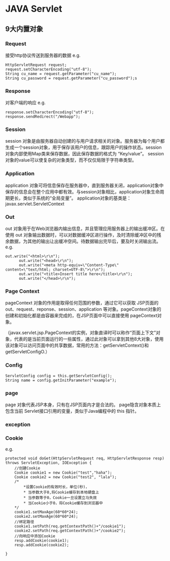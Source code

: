 # JAVA Servlet

## 9大内置对象

### Request
接受http协议传送到服务器的数据
e.g.
```
HttpServletRequest request;
request.setCharacterEncoding("utf-8");
String cu_name = request.getParameter("cu_name");
String cu_password = request.getParameter("cu_password");s
```

### Response
对客户端的响应
e.g.
```
response.setCharacterEncoding("utf-8");
response.sendRedirect("/Webapp");
```

### Session
session 对象是由服务器自动创建的与用户请求相关的对象。服务器为每个用户都生成一个session对象，用于保存该用户的信息，跟踪用户的操作状态。session对象内部使用Map类来保存数据，因此保存数据的格式为 “Key/value”。 session对象的value可以使复杂的对象类型，而不仅仅局限于字符串类型。

### Application
application 对象可将信息保存在服务器中，直到服务器关闭，application对象中保存的信息会在整个应用中都有效。与session对象相比，application对象生命周期更长，类似于系统的“全局变量”。
application对象的基类是：javax.servlet.ServletContext

### Out
out 对象用于在Web浏览器内输出信息，并且管理应用服务器上的输出缓冲区。在使用 out 对象输出数据时，可以对数据缓冲区进行操作，及时清除缓冲区中的残余数据，为其他的输出让出缓冲空间。待数据输出完毕后，要及时关闭输出流。
e.g.
```
out.write("<html>\r\n");
      out.write("<head>\r\n");
      out.write("<meta http-equiv=\"Content-Type\" content=\"text/html; charset=UTF-8\">\r\n");
      out.write("<title>Insert title here</title>\r\n");
      out.write("</head>\r\n");
```

### Page Context
pageContext 对象的作用是取得任何范围的参数，通过它可以获取 JSP页面的out、request、reponse、session、application 等对象。pageContext对象的创建和初始化都是由容器来完成的，在JSP页面中可以直接使用 pageContext对象。

（javax.servlet.jsp.PageContext的实例，对象直译时可以称作“页面上下文”对象，代表的是当前页面运行的一些属性，通过此对象可以拿到其他8大对象，使用该对象可以访问页面中的共享数据，常用的方法：getServletContext()和getServletConfigO.）

### Config
```
ServletConfig config = this.getServletConfig();
String name = config.getInitParameter("example");
```

### page
page 对象代表JSP本身，只有在JSP页面内才是合法的。 page隐含对象本质上包含当前 Servlet接口引用的变量，类似于Java编程中的 this 指针。

### exception

### Cookie
e.g.
```
protected void doGet(HttpServletRequest req, HttpServletResponse resp) throws ServletException, IOException {
    //创建Cookie
    Cookie cookie1 = new Cookie("test","haha");
    Cookie cookie2 = new Cookie("test2", "lala");
    /*
        *设置Cookie的有效时长，单位(秒)，
        * 当参数大于0,将Cookie缓存到本地硬盘上
        * 当参数等于0，Cookie一旦设置立马失效
        * 当Cookie小于0，将Cookie缓存到浏览器中
    */
    cookie1.setMaxAge(60*60*24);
    cookie2.setMaxAge(60*60*24);
    //绑定路径
    cookie1.setPath(req.getContextPath()+"/cookie1");
    cookie2.setPath(req.getContextPath()+"/cookie2");
    //向响应中添加Cookie
    resp.addCookie(cookie1);
    resp.addCookie(cookie2);

}

```